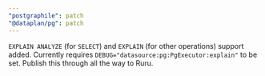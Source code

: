 ```yaml
---
"postgraphile": patch
"@dataplan/pg": patch
---
```


`EXPLAIN ANALYZE` (for `SELECT`) and `EXPLAIN` (for other operations) support
added. Currently requires `DEBUG="datasource:pg:PgExecutor:explain"` to be set.
Publish this through all the way to Ruru.
